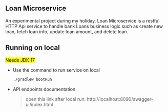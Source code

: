 ## Loan Microservice
An experimental project during my holiday. Loan Microservice is a restful HTTP Api service to handle bank Loans business logic such as create new loan, fetch loan info, update loan amount, and delete loan.

## Running on local
<mark>Needs JDK 17</mark>
- Use the command to run service on local
    ```bash
    ./gradlew bootRun
    ```
- API endpoints documentation
  > open this link after local run: http://localhost:8090/swagger-ui/index.html
    
